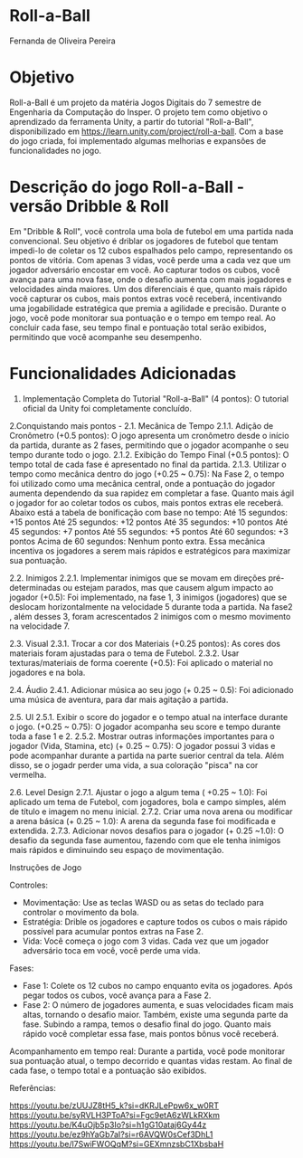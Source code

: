# Roll-a-Ball
Fernanda de Oliveira Pereira

# Objetivo
Roll-a-Ball é um projeto da matéria Jogos Digitais do 7 semestre de Engenharia da Computação do Insper. O projeto tem como objetivo o aprendizado da ferramenta Unity, a partir do tutorial "Roll-a-Ball", disponibilizado em https://learn.unity.com/project/roll-a-ball. Com a base do jogo criada, foi implementado algumas melhorias e expansões de funcionalidades no jogo.

# Descrição do jogo Roll-a-Ball - versão Dribble & Roll
Em "Dribble & Roll", você controla uma bola de futebol em uma partida nada convencional. Seu objetivo é driblar os jogadores de futebol que tentam impedi-lo de coletar os 12 cubos espalhados pelo campo, representando os pontos de vitória. Com apenas 3 vidas, você perde uma a cada vez que um jogador adversário encostar em você.
Ao capturar todos os cubos, você avança para uma nova fase, onde o desafio aumenta com mais jogadores e velocidades ainda maiores. Um dos diferenciais é que, quanto mais rápido você capturar os cubos, mais pontos extras você receberá, incentivando uma jogabilidade estratégica que premia a agilidade e precisão.
Durante o jogo, você pode monitorar sua pontuação e o tempo em tempo real. Ao concluir cada fase, seu tempo final e pontuação total serão exibidos, permitindo que você acompanhe seu desempenho.

# Funcionalidades Adicionadas
1. Implementação Completa do Tutorial "Roll-a-Ball" (4 pontos): O tutorial oficial da Unity foi completamente concluído.

2.Conquistando mais pontos - 
  2.1. Mecânica de Tempo
    2.1.1. Adição de Cronômetro (+0.5 pontos): O jogo apresenta um cronômetro desde o início da partida, durante as 2 fases, permitindo que o jogador acompanhe o seu tempo durante todo o jogo.
    2.1.2. Exibição do Tempo Final (+0.5 pontos): O tempo total de cada fase é apresentado no final da partida.
    2.1.3. Utilizar o tempo como mecânica dentro do jogo (+0.25 ~ 0.75): Na Fase 2, o tempo foi utilizado como uma mecânica central, onde a pontuação do jogador aumenta dependendo da sua rapidez em completar a fase. Quanto mais ágil o jogador for ao coletar todos os cubos, mais pontos extras ele receberá. Abaixo está a tabela de bonificação com base no tempo:
Até 15 segundos: +15 pontos
Até 25 segundos: +12 pontos
Até 35 segundos: +10 pontos
Até 45 segundos: +7 pontos
Até 55 segundos: +5 pontos
Até 60 segundos: +3 pontos
Acima de 60 segundos: Nenhum ponto extra.
Essa mecânica incentiva os jogadores a serem mais rápidos e estratégicos para maximizar sua pontuação.

  2.2. Inimigos
    2.2.1. Implementar inimigos que se movam em direções pré-determinadas ou estejam parados, mas que causem algum impacto ao jogador (+0.5): Foi implementado, na fase 1, 3 inimigos (jogadores) que se deslocam horizontalmente na velocidade 5 durante toda a partida.  Na fase2 , além desses 3, foram acrescentados 2 inimigos com o mesmo movimento na velocidade 7.

  2.3. Visual
    2.3.1. Trocar a cor dos Materiais (+0.25 pontos): As cores dos materiais foram ajustadas para o tema de Futebol.
    2.3.2. Usar texturas/materiais de forma coerente (+0.5): Foi aplicado o material no jogadores e na bola.
  
  2.4. Áudio
    2.4.1. Adicionar música ao seu jogo (+ 0.25 ~ 0.5): Foi adicionado uma música de aventura, para dar mais agitação a partida.
  
  2.5. UI
    2.5.1. Exibir o score do jogador e o tempo atual na interface durante o jogo. (+0.25 ~ 0.75): O jogador acompanha seu score e tempo durante toda a fase 1 e 2.
    2.5.2. Mostrar outras informações importantes para o jogador (Vida, Stamina, etc) (+ 0.25 ~ 0.75): O jogador possui 3 vidas e pode acompanhar durante a partida na parte suerior central da tela. Além disso, se o jogadr perder uma vida, a sua coloração "pisca" na cor vermelha.

  2.6. Level Design
    2.7.1. Ajustar o jogo a algum tema ( +0.25 ~ 1.0): Foi aplicado um tema de Futebol, com jogadores, bola e campo simples, além de título e imagem no menu inicial.
    2.7.2. Criar uma nova arena ou modificar a arena básica (+ 0.25 ~ 1.0): A arena da segunda fase foi modificada e extendida.
    2.7.3. Adicionar novos desafios para o jogador (+ 0.25 ~1.0): O desafio da segunda fase aumentou, fazendo com que ele tenha inimigos mais rápidos e diminuindo seu espaço de movimentação.

Instruções de Jogo

Controles:
- Movimentação: Use as teclas WASD ou as setas do teclado para controlar o movimento da bola.
- Estratégia: Drible os jogadores e capture todos os cubos o mais rápido possível para acumular pontos extras na Fase 2.
- Vida: Você começa o jogo com 3 vidas. Cada vez que um jogador adversário toca em você, você perde uma vida.
  
Fases:
- Fase 1: Colete os 12 cubos no campo enquanto evita os jogadores. Após pegar todos os cubos, você avança para a Fase 2.
- Fase 2: O número de jogadores aumenta, e suas velocidades ficam mais altas, tornando o desafio maior. Também, existe uma segunda parte da fase. Subindo a rampa, temos o desafio final do jogo. Quanto mais rápido você completar essa fase, mais pontos bônus você receberá.
  
Acompanhamento em tempo real: Durante a partida, você pode monitorar sua pontuação atual, o tempo decorrido e quantas vidas restam. Ao final de cada fase, o tempo total e a pontuação são exibidos.

Referências:

https://youtu.be/zUUJZ8tH5_k?si=dKRJLePpw6x_w0RT
https://youtu.be/syRVLH3PToA?si=Fgc9etA6zWLkRXkm
https://youtu.be/K4uOjb5p3Io?si=h1gG10ataj6Gy44z
https://youtu.be/ez9hYaGb7aI?si=r6AVQW0sCef3DhL1
https://youtu.be/l7SwiFWOQqM?si=GEXmnzsbC1XbsbaH
